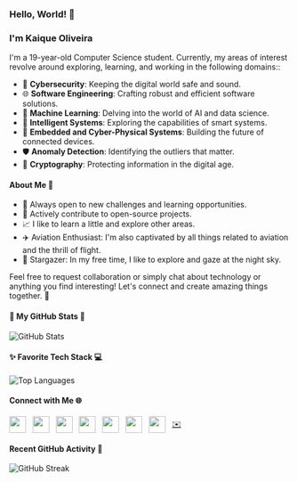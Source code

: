 ### Hello, World! 👋

### I'm Kaique Oliveira

I'm a 19-year-old Computer Science student. Currently, my areas of interest revolve around exploring, learning, and working in the following domains::

- 👾 **Cybersecurity**: Keeping the digital world safe and sound.
- 🌐 **Software Engineering**: Crafting robust and efficient software solutions.
- 🌟 **Machine Learning**: Delving into the world of AI and data science.
- 🌌 **Intelligent Systems**: Exploring the capabilities of smart systems.
- 🤖 **Embedded and Cyber-Physical Systems**: Building the future of connected devices.
- 🛡️ **Anomaly Detection**: Identifying the outliers that matter.
- 🔐 **Cryptography**: Protecting information in the digital age.

#### About Me 🚀

- 🎯 Always open to new challenges and learning opportunities.
- 🌟 Actively contribute to open-source projects.
- 📈 I like to learn a little and explore other areas.
- ✈️ Aviation Enthusiast: I'm also captivated by all things related to aviation and the thrill of flight.
- 🔭 Stargazer: In my free time, I like to explore and gaze at the night sky.

Feel free to request collaboration or simply chat about technology or anything you find interesting! Let's connect and create amazing things together. 🌟

#### 🚀 My GitHub Stats 🌌

![GitHub Stats](https://github-readme-stats.vercel.app/api?username=kaiqueso&show_icons=true&theme=dark)

#### ✨ Favorite Tech Stack 💻

![Top Languages](https://github-readme-stats.vercel.app/api/top-langs/?username=kaiqueso&layout=compact&theme=dark)

#### Connect with Me 🌐

[<img src="https://img.icons8.com/color/48/000000/linkedin.png" width="30" height="30" align="center">](https://www.linkedin.com/in/kaiqueso) &nbsp;
[<img src="https://img.icons8.com/color/48/000000/instagram-new.png" width="30" height="30" align="center">](https://www.instagram.com/kaiqueeso) &nbsp;
[<img src="https://img.icons8.com/color/48/000000/youtube-play.png" width="30" height="30" align="center">](https://www.youtube.com/@kaiqueoliv) &nbsp;
[<img src="https://img.icons8.com/color/48/000000/medium-monogram.png" width="30" height="30" align="center">](https://medium.com/@kaiqueso) &nbsp;
[<img src="https://img.icons8.com/color/48/000000/twitch.png" width="30" height="30" align="center">](https://www.twitch.tv/kaique2b) &nbsp;
[<img src="https://img.icons8.com/color/48/000000/reddit.png" width="30" height="30" align="center">](https://www.reddit.com/user/kaiqueeso) &nbsp;
[<img src="https://img.icons8.com/color/48/000000/dev.png" width="30" height="30" align="center">](https://dev.to/kaiqueso) &nbsp;
[✉️](mailto:kaiquee.souzaoliveira@gmail.com)

#### Recent GitHub Activity 📆

![GitHub Streak](https://github-readme-streak-stats.herokuapp.com?user=kaiqueso&theme=tokyonight-duo)
